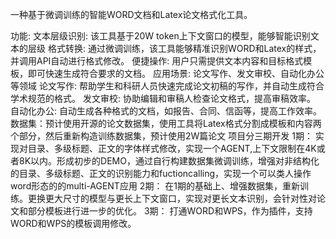 一种基于微调训练的智能WORD文档和Latex论文格式化工具。

功能:
文本层级识别: 该工具基于20W token上下文窗口的模型，能够智能识别文本的层级
格式转换: 通过微调训练，该工具能够精准识别WORD和Latex的样式，并调用API自动进行格式修改。
便捷操作: 用户只需提供文本内容和目标格式模板，即可快速生成符合要求的文档。
应用场景: 论文写作、发文审校、自动化办公等领域
  论文写作: 帮助学生和科研人员快速完成论文初稿的写作，并自动生成符合学术规范的格式。
  发文审校: 协助编辑和审稿人检查论文格式，提高审稿效率。
  自动化办公: 自动生成各种格式的文档，如报告、合同、信函等，提高工作效率。
数据集：预计使用开源的论文数据集，使用工具将Latex格式分割成模板和内容两个部分，然后重新构造训练数据集，预计使用2W篇论文
项目分三期开发
1期：
实现对目录、多级标题、正文的字体样式修改，实现一个AGENT,上下文限制在4K或者8K以内。形成初步的DEMO，通过自行构建数据集微调训练，增强对非结构化的目录、多级标题、正文的识别能力和fuctioncalling，实现一个可以类人操作word形态的的multi-AGENT应用
2期：
在1期的基础上、增强数据集，重新训练。更换更大尺寸的模型与更长上下文窗口，实现对更长文本识别，会针对性对论文和部分模板进行进一步的优化。
3期：
打通WORD和WPS，作为插件，支持WORD和WPS的模板调用修改。
